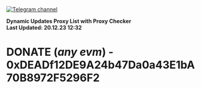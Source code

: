 [![Telegram channel](https://img.shields.io/endpoint?url=https://runkit.io/damiankrawczyk/telegram-badge/branches/master?url=https://t.me/n4z4v0d)](https://t.me/n4z4v0d) 

**Dynamic Updates Proxy List with Proxy Checker**  
**Last Updated: 20.12.23 12:32**

# DONATE (_any evm_) - 0xDEADf12DE9A24b47Da0a43E1bA70B8972F5296F2
